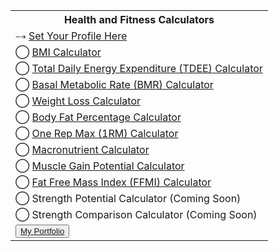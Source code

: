 ---
---

<head>
    <meta charset="UTF-8">
    <meta name="viewport" content="width=device-width, initial-scale=1.0">
    <!-- <title>Health and Fitness Calculators</title> -->
    <!-- <link rel="stylesheet" href="style.css"> -->
    <style>
        @media only screen and (min-width: 600px) {
            table {
                width: 800px;
            }
        }
    </style>
    <script src="script.js"></script>
</head>
<div class="container">
    <table id="main-table">
        <th>
            Health and Fitness Calculators
        </th>
        <tr>
            <td>
                &bkarow; <a href="Calculators/profile.html">Set Your Profile Here</a>
            </td>
        </tr>
        <tr>
            <td>
                &bigcirc; <a href="Calculators/BMI.html">BMI Calculator</a>
            </td>
        </tr>
        <tr>
            <td>
                &bigcirc; <a href="Calculators/TDEE.html">Total Daily Energy Expenditure (TDEE) Calculator</a>
            </td>
        </tr>
        <tr>
            <td>
                &bigcirc; <a href="Calculators/BMR.html">Basal Metabolic Rate (BMR) Calculator</a>
            </td>
        </tr>
        <tr>
            <td>
                &bigcirc; <a href="Calculators/weight-loss.html">Weight Loss Calculator</a>
            </td>
        </tr>
        <tr>
            <td>
                &bigcirc; <a href="Calculators/BFPCalc.html">Body Fat Percentage Calculator</a> 
            </td>
        </tr>
        <tr>
            <td>
                &bigcirc; <a href="Calculators/1RM.html">One Rep Max (1RM) Calculator</a>
            </td>
        </tr>
        <tr>
            <td>
                &bigcirc; <a href="Calculators/macro.html">Macronutrient Calculator</a>
            </td>
        </tr>
        <tr>
            <td>
                &bigcirc; <a href="Calculators/muscle-gain.html">Muscle Gain Potential Calculator</a>
            </td>
        </tr>
        <tr>
            <td>
                &bigcirc; <a href="Calculators/ffmi.html">Fat Free Mass Index (FFMI) Calculator</a>
            </td>
        </tr>
        <tr>
            <td>
                &bigcirc; Strength Potential Calculator (Coming Soon)
            </td>
        </tr>
        <tr>
            <td>
                &bigcirc; Strength Comparison Calculator (Coming Soon)
            </td>
        </tr>
        <tr>
            <td>
                <button><a href="https://elordeiro.github.io/portfolio/">My Portfolio</a></button>
            </td>
        </tr>
    </table>
</div>
